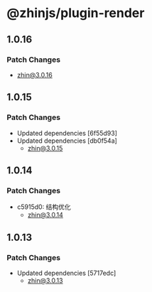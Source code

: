 # @zhinjs/plugin-render

## 1.0.16

### Patch Changes

- zhin@3.0.16

## 1.0.15

### Patch Changes

- Updated dependencies [6f55d93]
- Updated dependencies [db0f54a]
  - zhin@3.0.15

## 1.0.14

### Patch Changes

- c5915d0: 结构优化
  - zhin@3.0.14

## 1.0.13

### Patch Changes

- Updated dependencies [5717edc]
  - zhin@3.0.13
